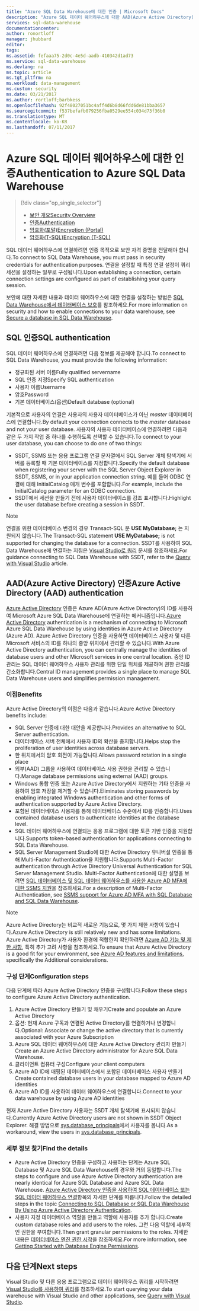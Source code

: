 ```yaml
---
title: "Azure SQL Data Warehouse에 대한 인증 | Microsoft Docs"
description: "Azure SQL 데이터 웨어하우스에 대한 AAD(Azure Active Directory) 및 SQL Server 인증"
services: sql-data-warehouse
documentationcenter: 
author: ronortloff
manager: jhubbard
editor: 
tags: 
ms.assetid: fefaaa75-2d0c-4e5d-aadb-410342d1ad73
ms.service: sql-data-warehouse
ms.devlang: na
ms.topic: article
ms.tgt_pltfrm: na
ms.workload: data-management
ms.custom: security
ms.date: 03/21/2017
ms.author: rortloff;barbkess
ms.openlocfilehash: 92f48027051bc4aff4d6b8d66fdd6de81bba3657
ms.sourcegitcommit: f537befafb079256fba0529ee554c034d73f36b0
ms.translationtype: MT
ms.contentlocale: ko-KR
ms.lasthandoff: 07/11/2017
---
```

# <a name="authentication-to-azure-sql-data-warehouse"></a><span data-ttu-id="3239b-103">Azure SQL 데이터 웨어하우스에 대한 인증</span><span class="sxs-lookup"><span data-stu-id="3239b-103">Authentication to Azure SQL Data Warehouse</span></span>
> [!div class="op_single_selector"]
> * [<span data-ttu-id="3239b-104">보안 개요</span><span class="sxs-lookup"><span data-stu-id="3239b-104">Security Overview</span></span>](sql-data-warehouse-overview-manage-security.md)
> * [<span data-ttu-id="3239b-105">인증</span><span class="sxs-lookup"><span data-stu-id="3239b-105">Authentication</span></span>](sql-data-warehouse-authentication.md)
> * [<span data-ttu-id="3239b-106">암호화(포털)</span><span class="sxs-lookup"><span data-stu-id="3239b-106">Encryption (Portal)</span></span>](sql-data-warehouse-encryption-tde.md)
> * [<span data-ttu-id="3239b-107">암호화(T-SQL)</span><span class="sxs-lookup"><span data-stu-id="3239b-107">Encryption (T-SQL)</span></span>](sql-data-warehouse-encryption-tde-tsql.md)
> 
> 

<span data-ttu-id="3239b-108">SQL 데이터 웨어하우스에 연결하려면 인증 목적으로 보안 자격 증명을 전달해야 합니다.</span><span class="sxs-lookup"><span data-stu-id="3239b-108">To connect to SQL Data Warehouse, you must pass in security credentials for authentication purposes.</span></span> <span data-ttu-id="3239b-109">연결을 설정할 때 특정 연결 설정이 쿼리 세션을 설정하는 일부로 구성됩니다.</span><span class="sxs-lookup"><span data-stu-id="3239b-109">Upon establishing a connection, certain connection settings are configured as part of establishing your query session.</span></span>  

<span data-ttu-id="3239b-110">보안에 대한 자세한 내용과 데이터 웨어하우스에 대한 연결을 설정하는 방법은 [SQL Data Warehouse에서 데이터베이스 보호][Secure a database in SQL Data Warehouse]를 참조하세요.</span><span class="sxs-lookup"><span data-stu-id="3239b-110">For more information on security and how to enable connections to your data warehouse, see [Secure a database in SQL Data Warehouse][Secure a database in SQL Data Warehouse].</span></span>

## <a name="sql-authentication"></a><span data-ttu-id="3239b-111">SQL 인증</span><span class="sxs-lookup"><span data-stu-id="3239b-111">SQL authentication</span></span>
<span data-ttu-id="3239b-112">SQL 데이터 웨어하우스에 연결하려면 다음 정보를 제공해야 합니다.</span><span class="sxs-lookup"><span data-stu-id="3239b-112">To connect to SQL Data Warehouse, you must provide the following information:</span></span>

* <span data-ttu-id="3239b-113">정규화된 서버 이름</span><span class="sxs-lookup"><span data-stu-id="3239b-113">Fully qualified servername</span></span>
* <span data-ttu-id="3239b-114">SQL 인증 지정</span><span class="sxs-lookup"><span data-stu-id="3239b-114">Specify SQL authentication</span></span>
* <span data-ttu-id="3239b-115">사용자 이름</span><span class="sxs-lookup"><span data-stu-id="3239b-115">Username</span></span>
* <span data-ttu-id="3239b-116">암호</span><span class="sxs-lookup"><span data-stu-id="3239b-116">Password</span></span>
* <span data-ttu-id="3239b-117">기본 데이터베이스(옵션)</span><span class="sxs-lookup"><span data-stu-id="3239b-117">Default database (optional)</span></span>

<span data-ttu-id="3239b-118">기본적으로 사용자의 연결은 사용자의 사용자 데이터베이스가 아닌 *master* 데이터베이스에 연결합니다.</span><span class="sxs-lookup"><span data-stu-id="3239b-118">By default your connection connects to the *master* database and not your user database.</span></span> <span data-ttu-id="3239b-119">사용자의 사용자 데이터베이스에 연결하려면 다음과 같은 두 가지 작업 중 하나를 수행하도록 선택할 수 있습니다.</span><span class="sxs-lookup"><span data-stu-id="3239b-119">To connect to your user database, you can choose to do one of two things:</span></span>

* <span data-ttu-id="3239b-120">SSDT, SSMS 또는 응용 프로그램 연결 문자열에서 SQL Server 개체 탐색기에 서버를 등록할 때 기본 데이터베이스를 지정합니다.</span><span class="sxs-lookup"><span data-stu-id="3239b-120">Specify the default database when registering your server with the SQL Server Object Explorer in SSDT, SSMS, or in your application connection string.</span></span> <span data-ttu-id="3239b-121">예를 들어 ODBC 연결에 대해 InitialCatalog 매개 변수를 포함합니다.</span><span class="sxs-lookup"><span data-stu-id="3239b-121">For example, include the InitialCatalog parameter for an ODBC connection.</span></span>
* <span data-ttu-id="3239b-122">SSDT에서 세션을 만들기 전에 사용자 데이터베이스를 강조 표시합니다.</span><span class="sxs-lookup"><span data-stu-id="3239b-122">Highlight the user database before creating a session in SSDT.</span></span>

> [!NOTE]
> <span data-ttu-id="3239b-123">연결을 위한 데이터베이스 변경의 경우 Transact-SQL 문 **USE MyDatabase;** 는 지원되지 않습니다.</span><span class="sxs-lookup"><span data-stu-id="3239b-123">The Transact-SQL statement **USE MyDatabase;** is not supported for changing the database for a connection.</span></span> <span data-ttu-id="3239b-124">SSDT를 사용하여 SQL Data Warehouse에 연결하는 지침은 [Visual Studio로 쿼리][Query with Visual Studio] 문서를 참조하세요.</span><span class="sxs-lookup"><span data-stu-id="3239b-124">For guidance connecting to SQL Data Warehouse with SSDT, refer to the [Query with Visual Studio][Query with Visual Studio] article.</span></span>
> 
> 

## <a name="azure-active-directory-aad-authentication"></a><span data-ttu-id="3239b-125">AAD(Azure Active Directory) 인증</span><span class="sxs-lookup"><span data-stu-id="3239b-125">Azure Active Directory (AAD) authentication</span></span>
<span data-ttu-id="3239b-126">[Azure Active Directory][What is Azure Active Directory] 인증은 Azure AD(Azure Active Directory)의 ID를 사용하여 Microsoft Azure SQL Data Warehouse에 연결하는 메커니즘입니다.</span><span class="sxs-lookup"><span data-stu-id="3239b-126">[Azure Active Directory][What is Azure Active Directory] authentication is a mechanism of connecting to Microsoft Azure SQL Data Warehouse by using identities in Azure Active Directory (Azure AD).</span></span> <span data-ttu-id="3239b-127">Azure Active Directory 인증을 사용하면 데이터베이스 사용자 및 다른 Microsoft 서비스의 ID를 하나의 중앙 위치에서 관리할 수 있습니다.</span><span class="sxs-lookup"><span data-stu-id="3239b-127">With Azure Active Directory authentication, you can centrally manage the identities of database users and other Microsoft services in one central location.</span></span> <span data-ttu-id="3239b-128">중앙 ID 관리는 SQL 데이터 웨어하우스 사용자 관리를 위한 단일 위치를 제공하며 권한 관리를 간소화합니다.</span><span class="sxs-lookup"><span data-stu-id="3239b-128">Central ID management provides a single place to manage SQL Data Warehouse users and simplifies permission management.</span></span> 

### <a name="benefits"></a><span data-ttu-id="3239b-129">이점</span><span class="sxs-lookup"><span data-stu-id="3239b-129">Benefits</span></span>
<span data-ttu-id="3239b-130">Azure Active Directory의 이점은 다음과 같습니다.</span><span class="sxs-lookup"><span data-stu-id="3239b-130">Azure Active Directory benefits include:</span></span>

* <span data-ttu-id="3239b-131">SQL Server 인증에 대한 대안을 제공합니다.</span><span class="sxs-lookup"><span data-stu-id="3239b-131">Provides an alternative to SQL Server authentication.</span></span>
* <span data-ttu-id="3239b-132">데이터베이스 서버 전체에서 사용자 ID의 확산을 중지합니다.</span><span class="sxs-lookup"><span data-stu-id="3239b-132">Helps stop the proliferation of user identities across database servers.</span></span>
* <span data-ttu-id="3239b-133">한 위치에서의 암호 회전이 가능합니다.</span><span class="sxs-lookup"><span data-stu-id="3239b-133">Allows password rotation in a single place</span></span>
* <span data-ttu-id="3239b-134">외부(AAD) 그룹을 사용하여 데이터베이스 사용 권한을 관리할 수 있습니다.</span><span class="sxs-lookup"><span data-stu-id="3239b-134">Manage database permissions using external (AAD) groups.</span></span>
* <span data-ttu-id="3239b-135">Windows 통합 인증 또는 Azure Active Directory에서 지원하는 기타 인증을 사용하여 암호 저장을 제거할 수 있습니다.</span><span class="sxs-lookup"><span data-stu-id="3239b-135">Eliminates storing passwords by enabling integrated Windows authentication and other forms of authentication supported by Azure Active Directory.</span></span>
* <span data-ttu-id="3239b-136">포함된 데이터베이스 사용자를 통해 데이터베이스 수준에서 ID를 인증합니다.</span><span class="sxs-lookup"><span data-stu-id="3239b-136">Uses contained database users to authenticate identities at the database level.</span></span>
* <span data-ttu-id="3239b-137">SQL 데이터 웨어하우스에 연결되는 응용 프로그램에 대한 토큰 기반 인증을 지원합니다.</span><span class="sxs-lookup"><span data-stu-id="3239b-137">Supports token-based authentication for applications connecting to SQL Data Warehouse.</span></span>
* <span data-ttu-id="3239b-138">SQL Server Management Studio에 대한 Active Directory 유니버설 인증을 통해 Multi-Factor Authentication을 지원합니다.</span><span class="sxs-lookup"><span data-stu-id="3239b-138">Supports Multi-Factor authentication through Active Directory Universal Authentication for SQL Server Management Studio.</span></span> <span data-ttu-id="3239b-139">Multi-Factor Authentication에 대한 설명을 보려면 [SQL 데이터베이스 및 SQL 데이터 웨어하우스를 사용한 Azure AD MFA에 대한 SSMS 지원](../sql-database/sql-database-ssms-mfa-authentication.md)을 참조하세요.</span><span class="sxs-lookup"><span data-stu-id="3239b-139">For a description of Multi-Factor Authentication, see [SSMS support for Azure AD MFA with SQL Database and SQL Data Warehouse](../sql-database/sql-database-ssms-mfa-authentication.md).</span></span>

> [!NOTE]
> <span data-ttu-id="3239b-140">Azure Active Directory는 비교적 새로운 기능으로, 몇 가지 제한 사항이 있습니다.</span><span class="sxs-lookup"><span data-stu-id="3239b-140">Azure Active Directory is still relatively new and has some limitations.</span></span> <span data-ttu-id="3239b-141">Azure Active Directory가 사용자 환경에 적합한지 확인하려면 [Azure AD 기능 및 제한 사항][Azure AD features and limitations], 특히 추가 고려 사항을 참조하세요.</span><span class="sxs-lookup"><span data-stu-id="3239b-141">To ensure that Azure Active Directory is a good fit for your environment, see [Azure AD features and limitations][Azure AD features and limitations], specifically the Additional considerations.</span></span>
> 
> 

### <a name="configuration-steps"></a><span data-ttu-id="3239b-142">구성 단계</span><span class="sxs-lookup"><span data-stu-id="3239b-142">Configuration steps</span></span>
<span data-ttu-id="3239b-143">다음 단계에 따라 Azure Active Directory 인증을 구성합니다.</span><span class="sxs-lookup"><span data-stu-id="3239b-143">Follow these steps to configure Azure Active Directory authentication.</span></span>

1. <span data-ttu-id="3239b-144">Azure Active Directory 만들기 및 채우기</span><span class="sxs-lookup"><span data-stu-id="3239b-144">Create and populate an Azure Active Directory</span></span>
2. <span data-ttu-id="3239b-145">옵션: 현재 Azure 구독과 연결된 Active Directory를 연결하거나 변경합니다.</span><span class="sxs-lookup"><span data-stu-id="3239b-145">Optional: Associate or change the active directory that is currently associated with your Azure Subscription</span></span>
3. <span data-ttu-id="3239b-146">Azure SQL 데이터 웨어하우스에 대한 Azure Active Directory 관리자 만들기</span><span class="sxs-lookup"><span data-stu-id="3239b-146">Create an Azure Active Directory administrator for Azure SQL Data Warehouse.</span></span>
4. <span data-ttu-id="3239b-147">클라이언트 컴퓨터 구성</span><span class="sxs-lookup"><span data-stu-id="3239b-147">Configure your client computers</span></span>
5. <span data-ttu-id="3239b-148">Azure AD ID에 매핑된 데이터베이스에서 포함된 데이터베이스 사용자 만들기</span><span class="sxs-lookup"><span data-stu-id="3239b-148">Create contained database users in your database mapped to Azure AD identities</span></span>
6. <span data-ttu-id="3239b-149">Azure AD ID를 사용하여 데이터 웨어하우스에 연결합니다.</span><span class="sxs-lookup"><span data-stu-id="3239b-149">Connect to your data warehouse by using Azure AD identities</span></span>

<span data-ttu-id="3239b-150">현재 Azure Active Directory 사용자는 SSDT 개체 탐색기에 표시되지 않습니다.</span><span class="sxs-lookup"><span data-stu-id="3239b-150">Currently Azure Active Directory users are not shown in SSDT Object Explorer.</span></span> <span data-ttu-id="3239b-151">해결 방법으로 [sys.database_principals](https://msdn.microsoft.com/library/ms187328.aspx)에서 사용자를 봅니다.</span><span class="sxs-lookup"><span data-stu-id="3239b-151">As a workaround, view the users in [sys.database_principals](https://msdn.microsoft.com/library/ms187328.aspx).</span></span>

### <a name="find-the-details"></a><span data-ttu-id="3239b-152">세부 정보 찾기</span><span class="sxs-lookup"><span data-stu-id="3239b-152">Find the details</span></span>
* <span data-ttu-id="3239b-153">Azure Active Directory 인증을 구성하고 사용하는 단계는 Azure SQL Database 및 Azure SQL Data Warehouse의 경우와 거의 동일합니다.</span><span class="sxs-lookup"><span data-stu-id="3239b-153">The steps to configure and use Azure Active Directory authentication are nearly identical for Azure SQL Database and Azure SQL Data Warehouse.</span></span> <span data-ttu-id="3239b-154">[Azure Active Directory 인증을 사용하여 SQL 데이터베이스 또는 SQL 데이터 웨어하우스 연결](../sql-database/sql-database-aad-authentication.md)항목의 자세한 단계를 따릅니다.</span><span class="sxs-lookup"><span data-stu-id="3239b-154">Follow the detailed steps in the topic [Connecting to SQL Database or SQL Data Warehouse By Using Azure Active Directory Authentication](../sql-database/sql-database-aad-authentication.md).</span></span>
* <span data-ttu-id="3239b-155">사용자 지정 데이터베이스 역할을 만들고 역할에 사용자를 추가 합니다.</span><span class="sxs-lookup"><span data-stu-id="3239b-155">Create custom database roles and add users to the roles.</span></span> <span data-ttu-id="3239b-156">그런 다음 역할에 세부적인 권한을 부여합니다.</span><span class="sxs-lookup"><span data-stu-id="3239b-156">Then grant granular permissions to the roles.</span></span> <span data-ttu-id="3239b-157">자세한 내용은 [데이터베이스 엔진 권한 시작](https://msdn.microsoft.com/library/mt667986.aspx)을 참조하세요.</span><span class="sxs-lookup"><span data-stu-id="3239b-157">For more information, see [Getting Started with Database Engine Permissions](https://msdn.microsoft.com/library/mt667986.aspx).</span></span>

## <a name="next-steps"></a><span data-ttu-id="3239b-158">다음 단계</span><span class="sxs-lookup"><span data-stu-id="3239b-158">Next steps</span></span>
<span data-ttu-id="3239b-159">Visual Studio 및 다른 응용 프로그램으로 데이터 웨어하우스 쿼리를 시작하려면 [Visual Studio를 사용하여 쿼리][Query with Visual Studio]를 참조하세요.</span><span class="sxs-lookup"><span data-stu-id="3239b-159">To start querying your data warehouse with Visual Studio and other applications, see [Query with Visual Studio][Query with Visual Studio].</span></span>

<!-- Article references -->
[Secure a database in SQL Data Warehouse]: ./sql-data-warehouse-overview-manage-security.md
[Query with Visual Studio]: ./sql-data-warehouse-query-visual-studio.md
[What is Azure Active Directory]: ../active-directory/active-directory-whatis.md
[Azure AD features and limitations]: ../sql-database/sql-database-aad-authentication.md#azure-ad-features-and-limitations
